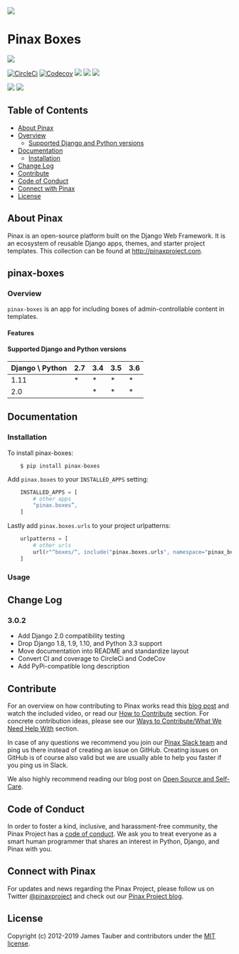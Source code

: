 ![](http://pinaxproject.com/pinax-design/patches/pinax-boxes.svg)

# Pinax Boxes

[![](https://img.shields.io/pypi/v/pinax-boxes.svg)](https://pypi.python.org/pypi/pinax-boxes/)

[![CircleCi](https://img.shields.io/circleci/project/github/pinax/pinax-boxes.svg)](https://circleci.com/gh/pinax/pinax-boxes)
[![Codecov](https://img.shields.io/codecov/c/github/pinax/pinax-boxes.svg)](https://codecov.io/gh/pinax/pinax-boxes)
[![](https://img.shields.io/github/contributors/pinax/pinax-boxes.svg)](https://github.com/pinax/pinax-boxes/graphs/contributors)
[![](https://img.shields.io/github/issues-pr/pinax/pinax-boxes.svg)](https://github.com/pinax/pinax-boxes/pulls)
[![](https://img.shields.io/github/issues-pr-closed/pinax/pinax-boxes.svg)](https://github.com/pinax/pinax-boxes/pulls?q=is%3Apr+is%3Aclosed)

[![](http://slack.pinaxproject.com/badge.svg)](http://slack.pinaxproject.com/)
[![](https://img.shields.io/badge/license-MIT-blue.svg)](https://opensource.org/licenses/MIT)


## Table of Contents

* [About Pinax](#about-pinax)
* [Overview](#overview)
  * [Supported Django and Python versions](#supported-django-and-python-versions)
* [Documentation](#documentation)
  * [Installation](#installation)
* [Change Log](#change-log)
* [Contribute](#contribute)
* [Code of Conduct](#code-of-conduct)
* [Connect with Pinax](#connect-with-pinax)
* [License](#license)


## About Pinax

Pinax is an open-source platform built on the Django Web Framework. It is an ecosystem of reusable
Django apps, themes, and starter project templates. This collection can be found at http://pinaxproject.com.


## pinax-boxes

### Overview

`pinax-boxes` is an app for including boxes of admin-controllable content in templates.

#### Features

#### Supported Django and Python versions

Django \ Python | 2.7 | 3.4 | 3.5 | 3.6
--------------- | --- | --- | --- | ---
1.11 |  *  |  *  |  *  |  *  
2.0  |     |  *  |  *  |  *


## Documentation

### Installation

To install pinax-boxes:

```shell
    $ pip install pinax-boxes
```

Add `pinax.boxes` to your `INSTALLED_APPS` setting:

```python
    INSTALLED_APPS = [
        # other apps
        "pinax.boxes”,
    ]
```

Lastly add `pinax.boxes.urls` to your project urlpatterns:

```python
    urlpatterns = [
        # other urls
        url(r"^boxes/“, include("pinax.boxes.urls", namespace="pinax_boxes”)),
    ]
```

### Usage


## Change Log

### 3.0.2

* Add Django 2.0 compatibility testing
* Drop Django 1.8, 1.9, 1.10, and Python 3.3 support
* Move documentation into README and standardize layout
* Convert CI and coverage to CircleCi and CodeCov
* Add PyPi-compatible long description


## Contribute

For an overview on how contributing to Pinax works read this [blog post](http://blog.pinaxproject.com/2016/02/26/recap-february-pinax-hangout/)
and watch the included video, or read our [How to Contribute](http://pinaxproject.com/pinax/how_to_contribute/) section.
For concrete contribution ideas, please see our
[Ways to Contribute/What We Need Help With](http://pinaxproject.com/pinax/ways_to_contribute/) section.

In case of any questions we recommend you join our [Pinax Slack team](http://slack.pinaxproject.com)
and ping us there instead of creating an issue on GitHub. Creating issues on GitHub is of course
also valid but we are usually able to help you faster if you ping us in Slack.

We also highly recommend reading our blog post on [Open Source and Self-Care](http://blog.pinaxproject.com/2016/01/19/open-source-and-self-care/).


## Code of Conduct

In order to foster a kind, inclusive, and harassment-free community, the Pinax Project
has a [code of conduct](http://pinaxproject.com/pinax/code_of_conduct/).
We ask you to treat everyone as a smart human programmer that shares an interest in Python, Django, and Pinax with you.


## Connect with Pinax

For updates and news regarding the Pinax Project, please follow us on Twitter [@pinaxproject](https://twitter.com/pinaxproject)
and check out our [Pinax Project blog](http://blog.pinaxproject.com).


## License

Copyright (c) 2012-2019 James Tauber and contributors under the [MIT license](https://opensource.org/licenses/MIT).